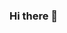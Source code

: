 ### Hi there 👋

<!--
**cheng-jingyu/cheng-jingyu** is a ✨ _special_ ✨ repository because its `README.md` (this file) appears on your GitHub profile.

<a href="https://git.io/typing-svg"><img src="https://readme-typing-svg.demolab.com?font=Fira+Code&weight=600&duration=4999&pause=1000&color=B3F74C&width=435&lines=Hey!;Nice+to+see+you." alt="Typing SVG" /></a>


<h1 align="center">
  <a href="https://sunguoqi.com/">
    <img src="https://readme-typing-svg.herokuapp.com/?lines=console.log(%22Hello%2C%20World!%22);小孙同学祝您今天愉快!&center=true&size=27">
  </a>
</h1>


We're making the world a better place. 

Through constructing elegant hierarchies for maximum code reuse and extensibility.

我们正在让这个世界变得更加美好

通过代码的重复使用和延展构建完美体系

我开始得太晚了

但总归不算太迟

春华秋实

努力一定会有收获

<img src="https://quotes-github-readme.vercel.app/api?type=horizontal&theme=dark" />


<div align="center">
    <img src="https://activity-graph.herokuapp.com/graph?username=cheng-jingyu&theme=xcode" />
</div>






<div align="center">
    <img  src="https://visitor-badge.glitch.me/badge?page_id=cheng-jingyu" />
</div>

